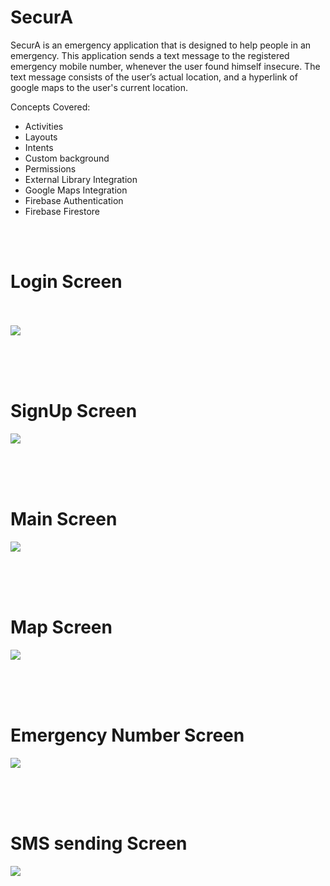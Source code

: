 # SecurA
SecurA is an emergency application that is designed to help people in an emergency. This application sends a text message to the registered emergency mobile number, whenever the user found himself insecure. The text message consists of the user’s actual location, and a hyperlink of google maps to the user's current location.

Concepts Covered:
* Activities
* Layouts
* Intents
* Custom background
* Permissions
* External Library Integration
* Google Maps Integration
* Firebase Authentication
* Firebase Firestore

<br><br>
<h1>Login Screen</h1><br><br>
<img src="https://user-images.githubusercontent.com/65995582/156888221-acb0c477-4917-436c-b6e5-914ab9c5d9a3.png" />

<br><br><br>
<h1>SignUp Screen</h1>
<img src = "https://user-images.githubusercontent.com/65995582/156888326-9ad0f52c-84d7-4843-8495-04b8ee3245c9.png" />


<br><br><br>
<h1>Main Screen</h1>
<img src = "https://user-images.githubusercontent.com/65995582/156888371-dbe6199f-dd80-42fc-a2e0-c3018ec8a970.png" />


<br><br><br>
<h1>Map Screen</h1>
<img src = "https://user-images.githubusercontent.com/65995582/156888396-0a9d5699-f0b1-4631-88ae-2f494936c945.png" />


<br><br><br>
<h1>Emergency Number Screen</h1>
<img src = "https://user-images.githubusercontent.com/65995582/156888418-36f09446-7ccc-4549-965a-315a90526104.jpg" />


<br><br><br>
<h1>SMS sending Screen</h1>
<img src = "https://user-images.githubusercontent.com/65995582/156888431-7cdda240-6d71-4581-a812-42b38b28995f.jpg" />



